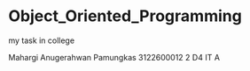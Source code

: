 # Object_Oriented_Programming
my task in college

Mahargi Anugerahwan Pamungkas
3122600012
2 D4 IT A
